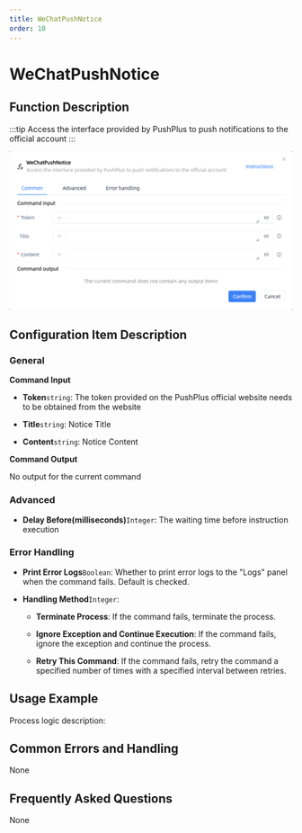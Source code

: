 ```yaml
---
title: WeChatPushNotice
order: 10
---
```


# WeChatPushNotice

## Function Description

:::tip 
Access the interface provided by PushPlus to push notifications to the official account
:::

![WeChatPushNotice](../../../assets/WeChatPushNotice_command.png)

## Configuration Item Description

### General

**Command Input**

- **Token**`string`: The token provided on the PushPlus official website needs to be obtained from the website

- **Title**`string`: Notice Title

- **Content**`string`: Notice Content


**Command Output**

No output for the current command

### Advanced

- **Delay Before(milliseconds)**`Integer`: The waiting time before instruction execution

### Error Handling

- **Print Error Logs**`Boolean`: Whether to print error logs to the "Logs" panel when the command fails. Default is checked. 

- **Handling Method**`Integer`:

    - **Terminate Process**: If the command fails, terminate the process.

    - **Ignore Exception and Continue Execution**: If the command fails, ignore the exception and continue the process.

    - **Retry This Command**: If the command fails, retry the command a specified number of times with a specified interval between retries.

## Usage Example

Process logic description:

## Common Errors and Handling

None

## Frequently Asked Questions

None

